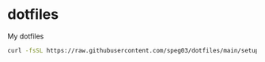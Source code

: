# dotfiles

My dotfiles

```sh
curl -fsSL https://raw.githubusercontent.com/speg03/dotfiles/main/setup.sh | bash
```
